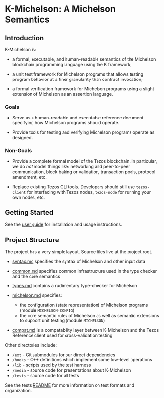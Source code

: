 K-Michelson: A Michelson Semantics
==================================

Introduction
------------

K-Michelson is:

-   a formal, executable, and human-readable semantics of the Michelson
    blockchain programming language using the K framework;

-   a unit test framework for Michelson programs that allows testing program
    behavior at a finer granularity than contract invocation;

-   a formal verification framework for Michelson programs using a slight
    extension of Michelson as an assertion language.

### Goals

-   Serve as a human-readable and executable reference document specifying how
    Michelson programs should operate.

-   Provide tools for testing and verifying Michelson programs operate as
    designed.

### Non-Goals

-   Provide a complete formal model of the Tezos blockchain. In particular, we
    do _not_ model things like: networking and peer-to-peer communication,
    block baking or validation, transaction pools, protocol amendment, etc.

-   Replace existing Tezos CLI tools. Developers should still use
    `tezos-client` for interfacing with Tezos nodes, `tezos-node` for running
    your own nodes, etc.

Getting Started
---------------

See the [user guide](USER_GUIDE.md) for installation and usage instructions.

Project Structure
-----------------

The project has a very simple layout. Source files live at the project root.

-   [syntax.md](./syntax.md) specifies the syntax of Michelson and other input
    data

-   [common.md](./common.md) specifies common infrastructure used in the type
    checker and the core semantics

-   [types.md](./types.md) contains a rudimentary type-checker for Michelson

-   [michelson.md](./michelson.md) specifies:

    * the configuration (state representation) of Michelson programs (module
      `MICHELSON-CONFIG`)
    * the core semantic rules of Michelson as well as semantic extensions to
      support unit testing (module `MICHELSON`)

-   [compat.md](./compat.md) is a compatability layer between K-Michelson and
    the Tezos Reference client used for cross-validation testing

Other directories include:

- `/ext` - Git submodules for our direct dependencies
- `/hooks` - C++ definitions which implement some low-level operations
- `/lib` - scripts used by the test harness
- `/media` - source code for presentations about K-Michelson
- `/tests` - source code for all tests

See the tests [README](./tests/README.md) for more information on test formats
and organization.
